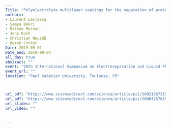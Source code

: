 ```yaml
---
Title: "Polyelectrolyte multilayer coatings for the separation of proteins by capillary electrophoresis: influence of polyelectrolyte nature"
authors:
- Laurent Leclercq
- Samya Bekri
- Marine Morvan
- Jens Koch
- Christian Neusüß
- Hervé Cottet
Date: 2019-09-01
Date_end: 2019-09-04
all_day: true
abstract: ""
event: "26th International Symposium on Electroseparation and Liquid Phase-Separation Techniques (ITP 2019)"
event_url: ""
location: "Paul Sabatier University, Toulouse, FR"



url_pdf: "https://www.sciencedirect.com/science/article/pii/S0021967315005956"
url_pdf: "https://www.sciencedirect.com/science/article/pii/S0003267019300479"
url_slides: ""
url_video: ""


---
```


